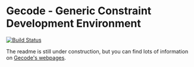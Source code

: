 # Gecode - Generic Constraint Development Environment

[![Build Status](https://api.travis-ci.org/Gecode/gecode.svg?branch=master)](https://travis-ci.org/Gecode/gecode)

The readme is still under construction, but you can find lots of information on [Gecode's webpages](https://gecode.github.io).

